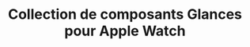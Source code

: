 ---
layout: "inspirer-ui-apple-watch_index"
title: "Collection de composants Glances pour Apple Watch"
tags: "ui-apple-watch-composants-ui-glances"
permalink: "/inspiration/ui-design/apple-watch/composants-ui/glances/"
intro:
text-twtr: "En train d'explorer la collection de composants UI Glances pour Apple Watch – @MagDuWebdesign"
current_nav: "all"
---